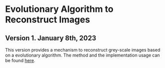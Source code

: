 # Evolutionary Algorithm to Reconstruct Images

## Version 1. January 8th, 2023
This version provides a mechanism to reconstruct grey-scale images based on a evolutionary algorithm. The method and the implementation usage can be found [here](https://github.com/jcrecio/ImageReconstruction/blob/main/ImageReconstructionDocument_20230108_version1.pdf).
